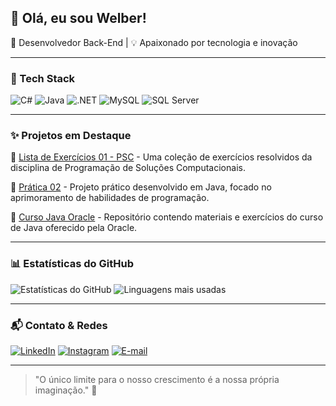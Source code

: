 ## 👋 Olá, eu sou Welber!

🎯 Desenvolvedor Back-End | 💡 Apaixonado por tecnologia e inovação

---

### 🚀 Tech Stack

![C#](https://img.shields.io/badge/C%23-239120?style=for-the-badge&logo=c-sharp&logoColor=white)
![Java](https://img.shields.io/badge/Java-ED8B00?style=for-the-badge&logo=java&logoColor=white)
![.NET](https://img.shields.io/badge/.NET-512BD4?style=for-the-badge&logo=dotnet&logoColor=white)
![MySQL](https://img.shields.io/badge/MySQL-4479A1?style=for-the-badge&logo=mysql&logoColor=white)
![SQL Server](https://img.shields.io/badge/SQL%20Server-CC2927?style=for-the-badge&logo=microsoft-sql-server&logoColor=white)

---

### ✨ Projetos em Destaque

🔹 [Lista de Exercícios 01 - PSC](https://github.com/WelberLopes/ListadeExercicios01_PSC-) - Uma coleção de exercícios resolvidos da disciplina de Programação de Soluções Computacionais.

🔹 [Prática 02](https://github.com/WelberLopes/Pratica02) - Projeto prático desenvolvido em Java, focado no aprimoramento de habilidades de programação.

🔹 [Curso Java Oracle](https://github.com/WelberLopes/CursoJavaOracle) - Repositório contendo materiais e exercícios do curso de Java oferecido pela Oracle.

---

### 📊 Estatísticas do GitHub

![Estatísticas do GitHub](https://github-readme-stats.vercel.app/api?username=WelberLopes&show_icons=true&theme=dracula)
![Linguagens mais usadas](https://github-readme-stats.vercel.app/api/top-langs/?username=WelberLopes&layout=compact&theme=dracula)

---

### 📬 Contato & Redes

[![LinkedIn](https://img.shields.io/badge/LinkedIn-0A66C2?style=for-the-badge&logo=linkedin&logoColor=white)](https://www.linkedin.com/in/welberlopes/)
[![Instagram](https://img.shields.io/badge/Instagram-E4405F?style=for-the-badge&logo=instagram&logoColor=white)](https://www.instagram.com/welberlopes/)
[![E-mail](https://img.shields.io/badge/E--mail-D14836?style=for-the-badge&logo=gmail&logoColor=white)](mailto:welberloliveira@gmail.com)

---

> "O único limite para o nosso crescimento é a nossa própria imaginação." 🚀
